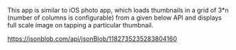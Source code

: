 This app is similar to iOS photo app, which loads thumbnails in a grid of 3*n (number of columns is configurable) from a given below API and displays full scale image on tapping a particular thumbnail.


https://jsonblob.com/api/jsonBlob/1182735235283804160

